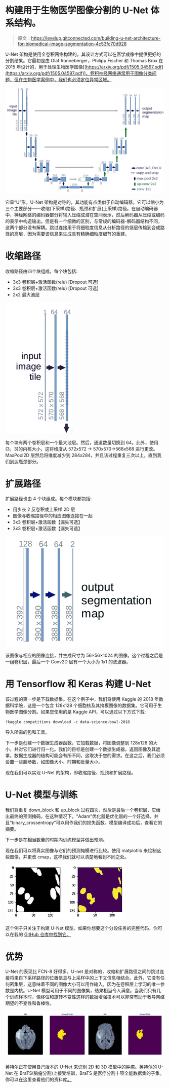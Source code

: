 # 构建用于生物医学图像分割的 U-Net 体系结构。

> 原文：<https://levelup.gitconnected.com/building-u-net-architecture-for-biomedical-image-segmentation-4c53fc70d928>

U-Net 架构是使用全卷积网络构建的，其设计方式可以在医学成像中提供更好的分割结果。它最初是由 Olaf Ronneberger，Philipp Fischer 和 Thomas Brox 在 2015 年设计的，用于处理生物医学图像[[https://arxiv.org/pdf/1505.04597.pdf](https://arxiv.org/pdf/1505.04597.pdf)]。卷积神经网络通常用于图像分类问题，但在生物医学案例中，我们也必须定位异常区域。

![](img/342f2c88bc2f14bea027a44026df8a50.png)

它呈“U”形。U-Net 架构是对称的，其功能有点类似于自动编码器。它可以缩小为三个主要部分——收缩(下采样)路径、瓶颈和扩展(上采样)路径。在自动编码器中，神经网络的编码器部分将输入压缩成潜在空间表示，然后解码器从压缩或编码的表示中构造输出。但是有一个细微的区别，与常规的编码器-解码器结构不同，这两个部分没有解耦。跳过连接用于将细粒度信息从分析路径的低层传输到合成路径的高层，因为需要该信息来生成具有精确细粒度细节的重建。

# 收缩路径

收缩路径由四个块组成，每个块包括:

*   3x3 卷积层+激活函数(relu) [Dropout 可选]
*   3x3 卷积层+激活函数(relu) [Dropout 可选]
*   2x2 最大池层

![](img/63486992f1c0a684a14a5d95322f7361.png)

每个块有两个卷积层和一个最大池层。然后，通道数量切换到 64。此外，使用(3，3)的内核大小，这将维度从 572x572 → 570x570→568x568 进行更改。MaxPool2D 层然后将维度减少到 284x284，并且该过程重复三次以上，直到我们到达瓶颈部分。

# 扩展路径

扩展路径也由 4 个块组成。每个模块都包括:

*   用步长 2 反卷积或上采样 2D 层
*   图像与收缩路径中的相应图像连接在一起
*   3x3 卷积层+激活函数【漏失可选】
*   3x3 卷积层+激活函数【漏失可选】

![](img/be4c8b2d84f94859211057e39a8d5cc1.png)

该图像与相应的图像连接，并生成尺寸为 56×56×1024 的图像。这个过程之后是一组卷积层，最后一个 Conv2D 层有一个大小为 1x1 的滤波器。

# 用 Tensorflow 和 Keras 构建 U-Net

该过程的第一步是下载数据集。在这个例子中，我们将使用 Kaggle 的 2018 年数据科学碗，这是一个包含 128x128 个细胞核及其掩模图像的数据集。它可用于生物医学图像分割。如果您使用的是 Kaggle API，可以通过以下方式下载:

```
!kaggle competitions download -c data-science-bowl-2018
```

导入所需的包和工具。

下一步是创建一个数据生成器函数，它加载数据，将图像调整到 128x128 的大小，并对它们进行归一化。我们的目标是创建一个数据生成器，返回图像及其遮罩。数据生成器的结构可能会有所不同，这取决于您的需求。在这之后，我们必须设置一些超参数，如图像大小、时期和批量大小。

现在我们可以实现 U-Net 的架构，即收缩路径、瓶颈和扩展路径。

# U-Net 模型与训练

我们将重复 down_block 和 up_block 过程四次，然后是最后一个卷积层，它给出最终的预测掩码。在这种情况下，“Adam”优化器是优化器的一个好选择，并且“binary_crossentropy”可以用作我们的损失函数。模型编译成功后，查看它的摘要。

下一步是在相当数量的时期内训练模型并做出预测。

现在我们可以将真实图像与它们的预测掩模进行比较。使用 matplotlib 来绘制这些图像，并更改 cmap，这样我们就可以清楚地看到不同之处。

![](img/ed4b4b8cc7e4d7ffe58da7d67d74c787.png)

这个例子只关注于构建 U-Net 模型。如果你想要这个分段任务的完整代码，你可以在我的 [GitHub 仓库中找到它。](https://github.com/farazkhanfk7/dl-models/blob/master/UNet/UNet_Biomedical_segmentation.ipynb)

# 优势

U-Net 的表现比 FCN-8 好得多。U-net 是对称的，收缩和扩展路径之间的跳过连接将来自下采样路径的位置信息与上采样中的上下文信息相结合。此外，它没有任何密集层，这意味着不同的图像大小可以用作输入，因为在卷积层上学习的唯一参数是内核。U-Net 模型可用于不同的图像集，结果相当令人满意。当我们只有几个训练样本时，像移位和旋转不变性这样的数据增强技术可以非常有助于教导网络期望的不变性和鲁棒性。

![](img/a16c317bd6dc867b77ec5686f1df2e26.png)

英特尔正在使用自己版本的 U-Net 来识别 2D 和 3D 模型中的肿瘤。英特尔的 U-Net 在 BraTS(脑瘤分割)上接受培训，BraTS 是医疗分割十项全能数据集的子集。你可以在这里查看他们的资料库[。](https://github.com/IntelAI/unet)